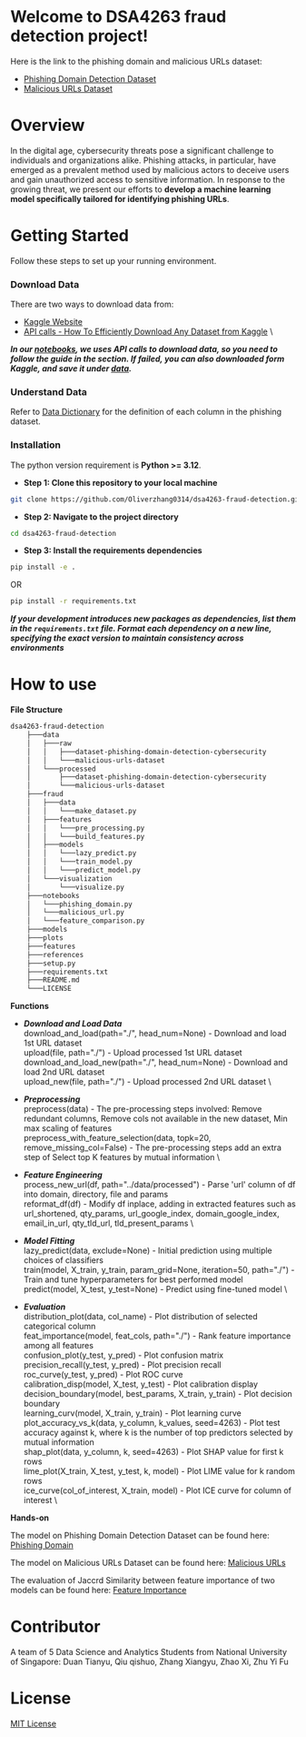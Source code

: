 # Welcome to DSA4263 fraud detection project!

Here is the link to the phishing domain and malicious URLs dataset:
- [Phishing Domain Detection Dataset](https://www.kaggle.com/datasets/michellevp/dataset-phishing-domain-detection-cybersecurity)
- [Malicious URLs Dataset](https://www.kaggle.com/datasets/sid321axn/malicious-urls-dataset)

# Overview
In the digital age, cybersecurity threats pose a significant challenge to individuals and organizations alike. Phishing attacks, in particular, have emerged as a prevalent method used by malicious actors to deceive users and gain unauthorized access to sensitive information. In response to the growing threat, we present our efforts to **develop a machine learning model specifically tailored for identifying phishing URLs**.

# Getting Started
Follow these steps to set up your running environment.

### Download Data
There are two ways to download data from:
- [Kaggle Website](https://www.kaggle.com/)
- [API calls - How To Efficiently Download Any Dataset from Kaggle](https://ravi-chan.medium.com/how-to-download-any-data-set-from-kaggle-7e2adc152d7f)  \

***In our [notebooks](notebooks/), we uses API calls to download data, so you need to follow the guide in the **<Getting Ready>** section. If failed, you can also downloaded form Kaggle, and save it under [data](data/).***

### Understand Data
Refer to [Data Dictionary](references/datadictionary.txt) for the definition of each column in the phishing dataset.

### Installation
The python version requirement is **Python >= 3.12**.

- **Step 1: Clone this repository to your local machine**
```bash
git clone https://github.com/Oliverzhang0314/dsa4263-fraud-detection.git
```

- **Step 2: Navigate to the project directory**
```bash
cd dsa4263-fraud-detection
```

- **Step 3: Install the requirements dependencies**
```bash
pip install -e .
```
OR
```bash
pip install -r requirements.txt
```

***If your development introduces new packages as dependencies, list them in the `requirements.txt` file. Format each dependency on a new line, specifying the exact version to maintain consistency across environments***

# How to use
**File Structure**
```bash
dsa4263-fraud-detection
    ├───data
    │   ├───raw
    │   │   ├───dataset-phishing-domain-detection-cybersecurity
    │   │   └───malicious-urls-dataset
    │   └───processed
    │       ├───dataset-phishing-domain-detection-cybersecurity
    │       └───malicious-urls-dataset
    ├───fraud
    │   ├───data
    │   │   └───make_dataset.py
    │   ├───features
    │   │   └───pre_processing.py
    │   │   └───build_features.py
    │   ├───models
    │   │   └───lazy_predict.py
    │   │   └───train_model.py
    │   │   └───predict_model.py
    │   └───visualization
    │       └───visualize.py
    ├───notebooks
    │   └───phishing_domain.py
    │   └───malicious_url.py
    │   └───feature_comparison.py
    ├───models
    ├───plots
    ├───features
    ├───references
    ├───setup.py
    ├───requirements.txt
    ├───README.md
    └───LICENSE

```

**Functions**

- ***Download and Load Data*** \
download_and_load(path="./", head_num=None) - Download and load 1st URL dataset \
upload(file, path="./") - Upload processed 1st URL dataset \
download_and_load_new(path="./", head_num=None) - Download and load 2nd URL dataset \
upload_new(file, path="./") - Upload processed 2nd URL dataset \

- ***Preprocessing*** \
preprocess(data) - The pre-processing steps involved: Remove redundant columns, Remove cols not available in the new dataset, Min max scaling of features \
preprocess_with_feature_selection(data, topk=20, remove_missing_col=False) - The pre-processing steps add an extra step of Select top K features by mutual information \

- ***Feature Engineering*** \
process_new_url(df, path="../data/processed") - Parse 'url' column of df into domain, directory, file and params \
reformat_df(df) - Modify df inplace, adding in extracted features such as url_shortened, qty_params, url_google_index, domain_google_index, email_in_url, qty_tld_url, tld_present_params \

- ***Model Fitting*** \
lazy_predict(data, exclude=None) - Initial prediction using multiple choices of classifiers \
train(model, X_train, y_train, param_grid=None, iteration=50, path="./") - Train and tune hyperparameters for best performed model \
predict(model, X_test, y_test=None) - Predict using fine-tuned model \

- ***Evaluation*** \
distribution_plot(data, col_name) - Plot distribution of selected categorical column \
feat_importance(model, feat_cols, path="./") - Rank feature importance among all features \
confusion_plot(y_test, y_pred) - Plot confusion matrix \
precision_recall(y_test, y_pred) - Plot precision recall \
roc_curve(y_test, y_pred) - Plot ROC curve \
calibration_disp(model, X_test, y_test) - Plot calibration display \
decision_boundary(model, best_params, X_train, y_train) - Plot decision boundary \
learning_curv(model, X_train, y_train) - Plot learning curve \
plot_accuracy_vs_k(data, y_column, k_values, seed=4263) - Plot test accuracy against k, where k is the number of top predictors selected by mutual information \
shap_plot(data, y_column, k, seed=4263) - Plot SHAP value for first k rows \
lime_plot(X_train, X_test, y_test, k, model) - Plot LIME value for k random rows \
ice_curve(col_of_interest, X_train, model) - Plot ICE curve for column of interest \

**Hands-on**

The model on Phishing Domain Detection Dataset can be found here: [Phishing Domain](notebooks/phishing_domain.ipynb)

The model on Malicious URLs Dataset can be found here: [Malicious URLs](notebooks/malicious_url.ipynb)

The evaluation of Jaccrd Similarity between feature importance of two models can be found here: [Feature Importance](notebooks/feature_comparison.ipynb)

# Contributor
A team of 5 Data Science and Analytics Students from National University of Singapore: Duan Tianyu, Qiu qishuo, Zhang Xiangyu, Zhao Xi, Zhu Yi Fu

# License
[MIT License](LICENSE)